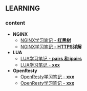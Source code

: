 ## LEARNING
### **content**
- **NGINX**
    - [NGINX学习笔记 - **红黑树**](https://github.com/melon-s/learn_nginx/blob/master/nginx_rbtree.md)
    - [NGINX学习笔记 - **HTTPS详解**](https://github.com/melon-s/learn_nginx/blob/master/https.md)
- **LUA**
    - [LUA学习笔记 - **pairs 和 ipairs**](https://github.com/melon-s/learn_nginx/blob/master/lua_pairs_ipairs.md)
    - [LUA学习笔记 - **xxx**](https://github.com/melon-s/learn_nginx/blob/master/lua_pairs_ipairs.md)
- **OpenResty**
    - [OpenResty学习笔记 - **xxx**](https://github.com/melon-s/learn_nginx/blob/master/lua_pairs_ipairs.md)
    - [OpenResty学习笔记 - **xxx**](https://github.com/melon-s/learn_nginx/blob/master/lua_pairs_ipairs.md)
